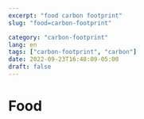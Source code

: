 ```yaml
---
excerpt: "food carbon footprint"
slug: "food=carbon-footprint"

category: "carbon-footprint"
lang: en
tags: ["carbon-footprint", "carbon"]
date: 2022-09-23T16:48:09-05:00
draft: false
---
```


# Food